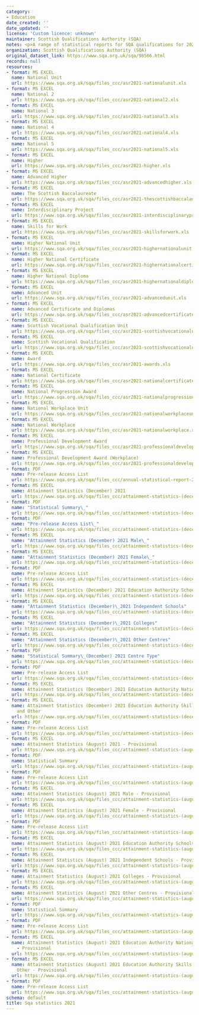 ```yaml
---
category:
- Education
date_created: ''
date_updated: ''
license: 'Custom licence: unknown'
maintainer: Scottish Qualifications Authority (SQA)
notes: <p>A range of statistical reports for SQA qualifications for 2021.</p>
organization: Scottish Qualifications Authority (SQA)
original_dataset_link: https://www.sqa.org.uk/sqa/98566.html
records: null
resources:
- format: MS EXCEL
  name: National Unit
  url: https://www.sqa.org.uk/sqa/files_ccc/asr2021-nationalunit.xls
- format: MS EXCEL
  name: National 2
  url: https://www.sqa.org.uk/sqa/files_ccc/asr2021-national2.xls
- format: MS EXCEL
  name: National 3
  url: https://www.sqa.org.uk/sqa/files_ccc/asr2021-national3.xls
- format: MS EXCEL
  name: National 4
  url: https://www.sqa.org.uk/sqa/files_ccc/asr2021-national4.xls
- format: MS EXCEL
  name: National 5
  url: https://www.sqa.org.uk/sqa/files_ccc/asr2021-national5.xls
- format: MS EXCEL
  name: Higher
  url: https://www.sqa.org.uk/sqa/files_ccc/asr2021-higher.xls
- format: MS EXCEL
  name: Advanced Higher
  url: https://www.sqa.org.uk/sqa/files_ccc/asr2021-advancedhigher.xls
- format: MS EXCEL
  name: The Scottish Baccalaureate
  url: https://www.sqa.org.uk/sqa/files_ccc/asr2021-thescottishbaccalaureate.xls
- format: MS EXCEL
  name: Interdisciplinary Project
  url: https://www.sqa.org.uk/sqa/files_ccc/asr2021-interdisciplinaryproject.xls
- format: MS EXCEL
  name: Skills for Work
  url: https://www.sqa.org.uk/sqa/files_ccc/asr2021-skillsforwork.xls
- format: MS EXCEL
  name: Higher National Unit
  url: https://www.sqa.org.uk/sqa/files_ccc/asr2021-highernationalunit.xls
- format: MS EXCEL
  name: Higher National Certificate
  url: https://www.sqa.org.uk/sqa/files_ccc/asr2021-highernationalcertificate.xls
- format: MS EXCEL
  name: Higher National Diploma
  url: https://www.sqa.org.uk/sqa/files_ccc/asr2021-highernationaldiploma.xls
- format: MS EXCEL
  name: Advanced Unit
  url: https://www.sqa.org.uk/sqa/files_ccc/asr2021-advancedunit.xls
- format: MS EXCEL
  name: Advanced Certificate and Diplomas
  url: https://www.sqa.org.uk/sqa/files_ccc/asr2021-advancedcertificatesanddiplomas.xls
- format: MS EXCEL
  name: Scottish Vocational Qualification Unit
  url: https://www.sqa.org.uk/sqa/files_ccc/asr2021-scottishvocationalqualificationunit.xls
- format: MS EXCEL
  name: Scottish Vocational Qualification
  url: https://www.sqa.org.uk/sqa/files_ccc/asr2021-scottishvocationalqualification.xls
- format: MS EXCEL
  name: Award
  url: https://www.sqa.org.uk/sqa/files_ccc/asr2021-awards.xls
- format: MS EXCEL
  name: National Certificate
  url: https://www.sqa.org.uk/sqa/files_ccc/asr2021-nationalcertificate.xls
- format: MS EXCEL
  name: National Progression Award
  url: https://www.sqa.org.uk/sqa/files_ccc/asr2021-nationalprogressionaward.xls
- format: MS EXCEL
  name: National Workplace Unit
  url: https://www.sqa.org.uk/sqa/files_ccc/asr2021-nationalworkplaceunit.xls
- format: MS EXCEL
  name: National Workplace
  url: https://www.sqa.org.uk/sqa/files_ccc/asr2021-nationalworkplace.xls
- format: MS EXCEL
  name: Professional Development Award
  url: https://www.sqa.org.uk/sqa/files_ccc/asr2021-professionaldevelopmentaward.xls
- format: MS EXCEL
  name: Professional Development Award (Workplace)
  url: https://www.sqa.org.uk/sqa/files_ccc/asr2021-professionaldevelopmentawardworkplace.xls
- format: PDF
  name: Pre-release Access List
  url: https://www.sqa.org.uk/sqa/files_ccc/annual-statistical-report-2021-pre-releaselist.pdf
- format: MS EXCEL
  name: Attainment Statistics (December) 2021
  url: https://www.sqa.org.uk/sqa/files_ccc/attainment-statistics-(december)-2021.xls
- format: PDF
  name: "Statistical Summary\_"
  url: https://www.sqa.org.uk/sqa/files_ccc/attainment-statistics-(december)-2021-statistical-summary.pdf
- format: PDF
  name: "Pre-release Access List\_"
  url: https://www.sqa.org.uk/sqa/files_ccc/attainment-statistics-(december)-2021-pre-releaselist.pdf
- format: MS EXCEL
  name: "Attainment Statistics (December) 2021 Male\_"
  url: https://www.sqa.org.uk/sqa/files_ccc/attainment-statistics-(december)-2021-male.xls
- format: MS EXCEL
  name: "Attainment Statistics (December) 2021 Female\_"
  url: https://www.sqa.org.uk/sqa/files_ccc/attainment-statistics-(december)-2021-female.xls
- format: PDF
  name: Pre-release Access List
  url: https://www.sqa.org.uk/sqa/files_ccc/attainment-statistics-(december)-2021-pre-releaselist-sex.pdf
- format: MS EXCEL
  name: Attainment Statistics (December) 2021 Education Authority Schools
  url: https://www.sqa.org.uk/sqa/files_ccc/attainment-statistics-(december)-2021-education-authority-schools.xls
- format: MS EXCEL
  name: "Attainment Statistics (December)\_2021 Independent Schools"
  url: https://www.sqa.org.uk/sqa/files_ccc/attainment-statistics-(december)-2021-independent-schools.xls
- format: MS EXCEL
  name: "Attainment Statistics (December)\_2021 Colleges"
  url: https://www.sqa.org.uk/sqa/files_ccc/attainment-statistics-(december)-2021-colleges.xls
- format: MS EXCEL
  name: "Attainment Statistics (December)\_2021 Other Centres"
  url: https://www.sqa.org.uk/sqa/files_ccc/attainment-statistics-(december)-2021-other-centres.xls
- format: PDF
  name: "Statistical Summary\_(December) 2021 Centre Type"
  url: https://www.sqa.org.uk/sqa/files_ccc/attainment-statistics-(december)-2021-statistical-summary-centre-type.pdf
- format: PDF
  name: Pre-release Access List
  url: https://www.sqa.org.uk/sqa/files_ccc/attainment-statistics-(december)-2021-pre-releaselist-centre-type.pdf
- format: MS EXCEL
  name: Attainment Statistics (December) 2021 Education Authority National Qualifications
  url: https://www.sqa.org.uk/sqa/files_ccc/attainment-statistics-(december)-2021-education-authority-nq.xls
- format: MS EXCEL
  name: Attainment Statistics (December) 2021 Education Authority Skills for Work
    and Other
  url: https://www.sqa.org.uk/sqa/files_ccc/attainment-statistics-(december)-2021-education-authority-sfw-and-other.xls
- format: PDF
  name: Pre-release Access List
  url: https://www.sqa.org.uk/sqa/files_ccc/attainment-statistics-(december)-2021-pre-releaselist-education-authority.pdf
- format: MS EXCEL
  name: Attainment Statistics (August) 2021 - Provisional
  url: https://www.sqa.org.uk/sqa/files_ccc/attainment-statistics-(august)-2021.xls
- format: PDF
  name: Statistical Summary
  url: https://www.sqa.org.uk/sqa/files_ccc/attainment-statistics-(august)-2021-statistical-summary.pdf
- format: PDF
  name: Pre-release Access List
  url: https://www.sqa.org.uk/sqa/files_ccc/attainment-statistics-(august)-2021-pre-releaselist.pdf
- format: MS EXCEL
  name: Attainment Statistics (August) 2021 Male - Provisional
  url: https://www.sqa.org.uk/sqa/files_ccc/attainment-statistics-(august)-2021-male.xls
- format: MS EXCEL
  name: Attainment Statistics (August) 2021 Female - Provisional
  url: https://www.sqa.org.uk/sqa/files_ccc/attainment-statistics-(august)-2021-female.xls
- format: PDF
  name: Pre-release Access List
  url: https://www.sqa.org.uk/sqa/files_ccc/attainment-statistics-(august)-2021-pre-releaselist-sex.pdf
- format: MS EXCEL
  name: Attainment Statistics (August) 2021 Education Authority Schools - Provisional
  url: https://www.sqa.org.uk/sqa/files_ccc/attainment-statistics-(august)-2021-education-authority-schools.xls
- format: MS EXCEL
  name: Attainment Statistics (August) 2021 Independent Schools - Provisional
  url: https://www.sqa.org.uk/sqa/files_ccc/attainment-statistics-(august)-2021-independent-schools.xls
- format: MS EXCEL
  name: Attainment Statistics (August) 2021 Colleges - Provisional
  url: https://www.sqa.org.uk/sqa/files_ccc/attainment-statistics-(august)-2021-colleges.xls
- format: MS EXCEL
  name: Attainment Statistics (August) 2021 Other Centres - Provisional
  url: https://www.sqa.org.uk/sqa/files_ccc/attainment-statistics-(august)-2021-other-centres.xls
- format: PDF
  name: Statistical Summary
  url: https://www.sqa.org.uk/sqa/files_ccc/attainment-statistics-(august)-2021-statistical-summary-centre-type.pdf
- format: PDF
  name: Pre-release Access List
  url: https://www.sqa.org.uk/sqa/files_ccc/attainment-statistics-(august)-2021-pre-releaselist-centre-type.pdf
- format: MS EXCEL
  name: Attainment Statistics (August) 2021 Education Authority National Qualifications
    - Provisional
  url: https://www.sqa.org.uk/sqa/files_ccc/attainment-statistics-(august)-2021-education-authority-nq.xls
- format: MS EXCEL
  name: Attainment Statistics (August) 2021 Education Authority Skills for Work and
    Other - Provisional
  url: https://www.sqa.org.uk/sqa/files_ccc/attainment-statistics-(august)-2021-education-authority-sfw-and-other.xls
- format: PDF
  name: Pre-release Access List
  url: https://www.sqa.org.uk/sqa/files_ccc/attainment-statistics-(august)-2021-pre-releaselist-education-authority.pdf
schema: default
title: Sqa statistics 2021
---
```

